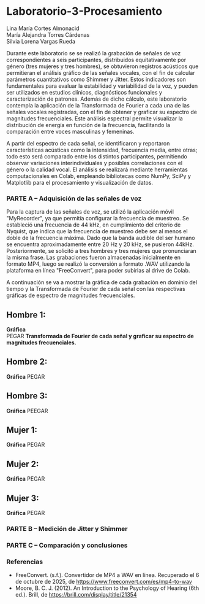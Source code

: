 # Laboratorio-3-Procesamiento  
Lina María Cortes Almonacid  
María Alejandra Torres Cárdenas  
Silvia Lorena Vargas Rueda    

Durante este laboratorio se se realizó la grabación de señales de voz correspondientes a seis participantes, distribuidos equitativamente por género (tres mujeres y tres hombres), se obtuvieron registros acústicos que permitieran el análisis gráfico de las señales vocales, con el fin de calcular parámetros cuantitativos como Shimmer y Jitter. Estos indicadores son fundamentales para evaluar la estabilidad y variabilidad de la voz, y pueden ser utilizados en estudios clínicos, diagnósticos funcionales y caracterización de patrones. Además de dicho cálculo, este laboratorio contempla la aplicación de la Transformada de Fourier a cada una de las señales vocales registradas, con el fin de obtener y graficar su espectro de magnitudes frecuenciales. Este análisis espectral permite visualizar la distribución de energía en función de la frecuencia, facilitando la comparación entre voces masculinas y femeninas.  

A partir del espectro de cada señal, se identificaron y reportaron características acústicas como la intensidad, frecuencia media, entre otras; todo esto será comparado entre los distintos participantes, permitiendo observar variaciones interindividuales y posibles correlaciones con el género o la calidad vocal. El análisis se realizará mediante herramientas computacionales en Colab, empleando bibliotecas como NumPy, SciPy y Matplotlib para el procesamiento y visualización de datos.

### PARTE A – Adquisición de las señales de voz  
Para la captura de las señales de voz, se utilizó la aplicación móvil "MyRecorder", ya que permitía configurar la frecuencia de muestreo. Se estableció una frecuencia de 44 kHz, en cumplimiento del criterio de Nyquist, que indica que la frecuencia de muestreo debe ser al menos el doble de la frecuencia máxima. Dado que la banda audible del ser humano se encuentra aproximadamente entre 20 Hz y 20 kHz, se pusieron 44kHz. Posteriormente, se solicitó a tres hombres y tres mujeres que pronunciaran la misma frase. Las grabaciones fueron almacenadas inicialmente en formato MP4, luego se realizó la conversión a formato .WAV utilizando la plataforma en línea "FreeConvert", para poder subirlas al drive de Colab.  

A continuación se va a mostrar la gráfica de cada grabación en dominio del tiempo y la Transformada de Fourier de cada señal con las respectivas gráficas de espectro de magnitudes frecuenciales.  

## Hombre 1:
**Gráfica**  
PEGAR 
**Transformada de Fourier de cada señal y graficar su espectro de magnitudes frecuenciales.**

## Hombre 2:
**Gráfica**
PEGAR

## Hombre 3:
**Gráfica**
PEEGAR

## Mujer 1:  
**Gráfica**
PEGAR

## Mujer 2:  
**Gráfica**
PEGAR

## Mujer 3:  
**Gráfica**
PEGAR



















### PARTE B – Medición de Jitter y Shimmer 


### PARTE C – Comparación y conclusiones 


### Referencias
- FreeConvert. (s.f.). Convertidor de MP4 a WAV en línea. Recuperado el 6 de octubre de 2025, de https://www.freeconvert.com/es/mp4-to-wav
- Moore, B. C. J. (2012). An Introduction to the Psychology of Hearing (6th ed.). Brill, de https://brill.com/display/title/21354
